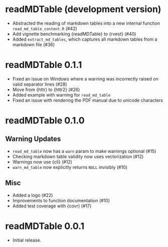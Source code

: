 # readMDTable (development version)

* Abstracted the reading of markdown tables into a new internal function `read_md_table_content.R` (#42)
* Add vignette benchmarking {readMDTable} to {rvest} (#40)
* Added `extract_md_tables`, which captures all markdown tables from a markdown file (#36)

# readMDTable 0.1.1

* Fixed an issue on Windows where a warning was incorrectly raised on valid separator lines (#28)
* Move from {httr} to {httr2} (#26)
* Added example with warning for `read_md_table`
* Fixed an issue with rendering the PDF manual due to unicode characters 

# readMDTable 0.1.0

## Warning Updates

* `read_md_table` now has a `warn` param to make warnings optional (#15)
* Checking markdown table validity now uses vectorization (#12)
* Warnings now use {cli} (#12)
* `warn_md_table` now explicitly returns `NULL` invisibly (#10)

## Misc

* Added a logo (#22)
* Improvements to function documentation (#10)
* Added test coverage with {covr} (#17)

# readMDTable 0.0.1

* Initial release.
